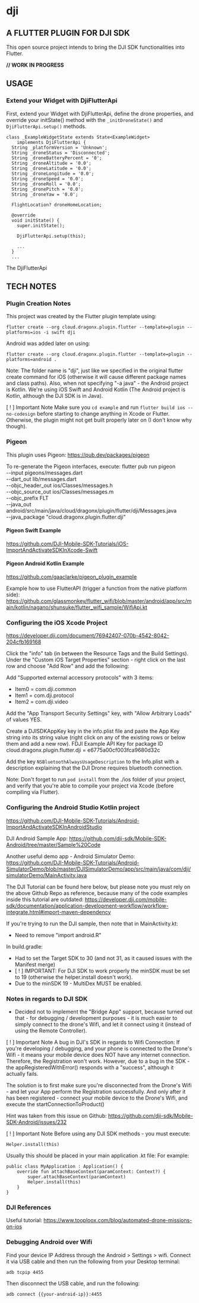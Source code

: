 # dji
## A FLUTTER PLUGIN FOR DJI SDK
This open source project intends to bring the DJI SDK functionalities into Flutter.

**// WORK IN PROGRESS**

## USAGE

### Extend your Widget with DjiFlutterApi
First, extend your Widget with DjiFlutterApi, define the drone properties, and override your initState() method with the `_initDroneState()` and `DjiFlutterApi.setup()` methods.
```
class _ExampleWidgetState extends State<ExampleWidget>
    implements DjiFlutterApi {
  String _platformVersion = 'Unknown';
  String _droneStatus = 'Disconnected';
  String _droneBatteryPercent = '0';
  String _droneAltitude = '0.0';
  String _droneLatitude = '0.0';
  String _droneLongitude = '0.0';
  String _droneSpeed = '0.0';
  String _droneRoll = '0.0';
  String _dronePitch = '0.0';
  String _droneYaw = '0.0';

  FlightLocation? droneHomeLocation;

  @override
  void initState() {
    super.initState();

    DjiFlutterApi.setup(this);

    ...
  }
  ...
```

The DjiFlutterApi 

## TECH NOTES

### Plugin Creation Notes
This project was created by the Flutter plugin template using:
```
flutter create --org cloud.dragonx.plugin.flutter --template=plugin --platforms=ios -i swift dji
```
Android was added later on using:
```
flutter create --org cloud.dragonx.plugin.flutter --template=plugin --platforms=android .
```
Note: The folder name is "dji", just like we specified in the original flutter create command for iOS (otherwise it will cause different package names and class paths).
Also, when not specifying "-a java" - the Android project is Kotlin.
We're using iOS Swift and Android Kotlin (The Android project is Kotlin, although the DJI SDK is in Java).

[ ! ] Important Note
Make sure you `cd example` and run `flutter build ios --no-codesign` before starting to change anything in Xcode or Flutter.
Otherwise, the plugin might not get built properly later on (I don't know why though).

### Pigeon
This plugin uses Pigeon:
https://pub.dev/packages/pigeon

To re-generate the Pigeon interfaces, execute:
flutter pub run pigeon \
  --input pigeons/messages.dart \
  --dart_out lib/messages.dart \
  --objc_header_out ios/Classes/messages.h \
  --objc_source_out ios/Classes/messages.m \
  --objc_prefix FLT \
  --java_out android/src/main/java/cloud/dragonx/plugin/flutter/dji/Messages.java \
  --java_package "cloud.dragonx.plugin.flutter.dji"

#### Pigeon Swift Example
https://github.com/DJI-Mobile-SDK-Tutorials/iOS-ImportAndActivateSDKInXcode-Swift

#### Pigeon Android Kotlin Example
https://github.com/gaaclarke/pigeon_plugin_example

Example how to use FlutterAPI (trigger a function from the native platform side):
https://github.com/glassmonkey/flutter_wifi/blob/master/android/app/src/main/kotlin/nagano/shunsuke/flutter_wifi_sample/WifiApi.kt

### Configuring the iOS Xcode Project
https://developer.dji.com/document/76942407-070b-4542-8042-204cfb169168

Click the "info" tab (in between the Resource Tags and the Build Settings).
Under the "Custom iOS Target Properties" section - right click on the last row and choose "Add Row" and add the following:

Add "Supported external accessory protocols" with 3 items:
- Item0 = com.dji.common
- Item1 = com.dji.protocol
- Item2 = com.dji.video

Add the "App Transport Security Settings" key, with "Allow Arbitrary Loads" of values YES.

Create a DJISDKAppKey key in the info.plist file and paste the App Key string into its string value (right click on any of the existing rows or below them and add a new row).
FDJI Example API Key for package ID cloud.dragonx.plugin.flutter.dji = e6775a00cf003fca9680d32c

Add the key `NSBluetoothAlwaysUsageDescription` to the Info.plist with a description explaining that the DJI Drone requires bluetooth connection.

Note:
Don't forget to run `pod install` from the ./ios folder of your project, and verify that you're able to compile your project via Xcode (before compiling via Flutter).

### Configuring the Android Studio Kotlin project
https://github.com/DJI-Mobile-SDK-Tutorials/Android-ImportAndActivateSDKInAndroidStudio

DJI Android Sample App:
https://github.com/dji-sdk/Mobile-SDK-Android/tree/master/Sample%20Code

Another useful demo app - Android Simulator Demo:
https://github.com/DJI-Mobile-SDK-Tutorials/Android-SimulatorDemo/blob/master/DJISimulatorDemo/app/src/main/java/com/dji/simulatorDemo/MainActivity.java

The DJI Tutorial can be found here below, but please note you must rely on the above Github Repo as reference, because many of the code examples inside this tutorial are outdated:
https://developer.dji.com/mobile-sdk/documentation/application-development-workflow/workflow-integrate.html#import-maven-dependency

If you're trying to run the DJI sample, then note that in MainActivity.kt:
- Need to remove "import android.R"

In build.gradle:
- Had to set the Target SDK to 30 (and not 31, as it caused issues with the Manifest merge)
- [ ! ] IMPORTANT: For DJI SDK to work properly the minSDK must be set to 19 (otherwise the helper.install doesn't work).
- Due to the minSDK 19 - MultiDex MUST be enabled.

### Notes in regards to DJI SDK
- Decided not to implement the "Bridge App" support, because turned out that - for debugging / development purposes - it is much easier to simply connect to the drone's Wifi, and let it connect using it (instead of using the Remote Controller).

[ ! ] Important Note
A bug in DJI's SDK in regards to Wifi Connection:
If you're developing / debugging, and your phone is connected to the Drone's Wifi - it means your mobile device does NOT have any internet connection.
Therefore, the Registration won't work.
However, due to a bug in the SDK - the appRegisteredWithError() responds with a "success", although it actually fails.

The solution is to first make sure you're disconnected from the Drone's Wifi - and let your App perform the Registration successfully.
And only after it has been registered - connect your mobile device to the Drone's Wifi, and execute the startConnectionToProduct()

Hint was taken from this issue on Github:
https://github.com/dji-sdk/Mobile-SDK-Android/issues/232

[ ! ] Important Note
Before using any DJI SDK methods - you must execute:
```
Helper.install(this)
```
Usually this should be placed in your main application .kt file:
For example:
```
public class MyApplication : Application() {
    override fun attachBaseContext(paramContext: Context?) {
        super.attachBaseContext(paramContext)
        Helper.install(this)
    }
}
```

### DJI References
Useful tutorial: https://www.tooploox.com/blog/automated-drone-missions-on-ios

### Debugging Android over Wifi
Find your device IP Address through the Android > Settings > wifi.
Connect it via USB cable and then run the following from your Desktop terminal:
```
adb tcpip 4455
```
Then disconnect the USB cable, and run the following:
```
adb connect {{your-android-ip}}:4455
```
